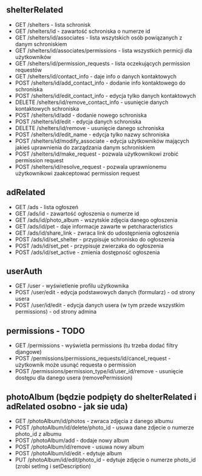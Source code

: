 ## shelterRelated
- GET /shelters - lista schronisk
- GET /shelters/id - zawartość schroniska o numerze id
- GET /shelters/id/associates - lista wszytskich osób powiązanych z danym schroniskiem
- GET /shelters/id/associates/permissions - lista wszystkich permicji dla użytkowników
- GET /shelters/id/permission_requests - lista oczekujących permission requestów
- GET /shelters/id/contact_info - daje info o danych kontaktowych
- POST /shelters/id/add_contact_info - dodanie info kontaktowego do schroniska
- POST /shelters/id/edit_contact_info - edycja tylko danych kontaktowych
- DELETE /shelters/id/remove_contact_info - usunięcie danych kontaktowych schroniska
- POST /shelters/id/add - dodanie nowego schroniska
- POST /shelters/id/edit - edycja danych schroniska
- DELETE /shelters/id/remove - usunięcie danego schroniska
- POST /shelters/id/edit_name - edycja tylko nazwy schroniska
- POST /shelters/id/modify_associate - edycja użytkowników mających jakieś uprawnienia do zarządzania danym schroniskiem
- POST /shelters/id/make_request - pozwala użytkownikowi zrobić permission request
- POST /shelters/id/resolve_request - pozwala uprawnionemu użytkownikowi zaakceptować permission request

## adRelated
- GET /ads - lista ogłoszeń
- GET /ads/id - zawartość ogłoszenia o numerze id
- GET /ads/id/photo_album - wszytskie zdjęcia danego ogłoszenia
- GET /ads/id/pet - daje informacje zawarte w petcharacteristics
- GET /ads/id/share_link - zwraca link do udostępnienia ogłoszenia
- POST /ads/id/set_shelter - przypisuje schronisko do ogłoszenia
- POST /ads/id/set_pet - przypisuje zwierzaka do ogłoszenia
- POST /ads/id/set_active - zmienia dostępność ogłoszenia

## userAuth
- GET /user - wyświetlenie profilu użytkownika
- POST /user/edit - edycja podstawowych danych (formularz) - od strony usera
- POST /user/id/edit - edycja danych usera (w tym przede wszystkim permissions) - od strony admina

## permissions - TODO
- GET /permissions - wyświetla permissions (tu trzeba dodać filtry djangowe)
- POST /permissions/permissions_requests/id/cancel_request - użytkownik może usunąć requesta o permission
- POST /permissions/permission_type/id/user_id/remove - usunięcie dostępu dla danego usera (removePermission)

## photoAlbum (będzie podpięty do shelterRelated i adRelated osobno - jak sie uda)
- GET /photoAlbum/id/photos - zwraca zdjęcia z danego albumu
- POST /photoAlbum/id/delete/photo_id - usuwa dane zdjecie o numerze photo_id z albumu
- POST /photoAlbum/add - dodaje nowy album
- POST /photoAlbum/id/remove - usuwa nowy album
- POST /photoAlbum/id/edit - edytuje album
- PUT /photoAlbum/id/edit/photo_id - edytuje zdjęcie o numerze photo_id (zrobi setImg i setDescription)












